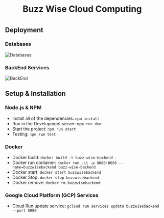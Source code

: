 <h1 align="center">Buzz Wise Cloud Computing<h1>

<h2>Deployment</h2>

<h3>Databases</h3>

![Databases](https://github.com/BuzzWiseTeam/BuzzWiseCloudComputing/blob/main/public/images/Database.png)

<h3>BackEnd Services</h3>

![BackEnd](https://github.com/BuzzWiseTeam/BuzzWiseCloudComputing/blob/main/public/images/BackEnd.png)

<h2>Setup & Installation</h2>

<h3>Node.js & NPM</h3>

- Install all of the dependencies: `npm install`
- Run in the Development server: `npm run dev`
- Start the project: `npm run start`
- Testing: `npm run test`

<h3>Docker</h3>

- Docker build: `docker build -t buzz-wise-backend .`
- Docker run container: `docker run -it -p 8080:8080 --name=buzzwisebackend buzz-wise-backend`
- Docker start: `docker start buzzwisebackend`
- Docker Stop: `docker stop buzzwisebackend`
- Docker remove: `docker rm buzzwisebackend`

<h3>Google Cloud Platform (GCP) Services</h3>

- Cloud Run update service: `gcloud run services update buzzwisebackend --port 8080`
